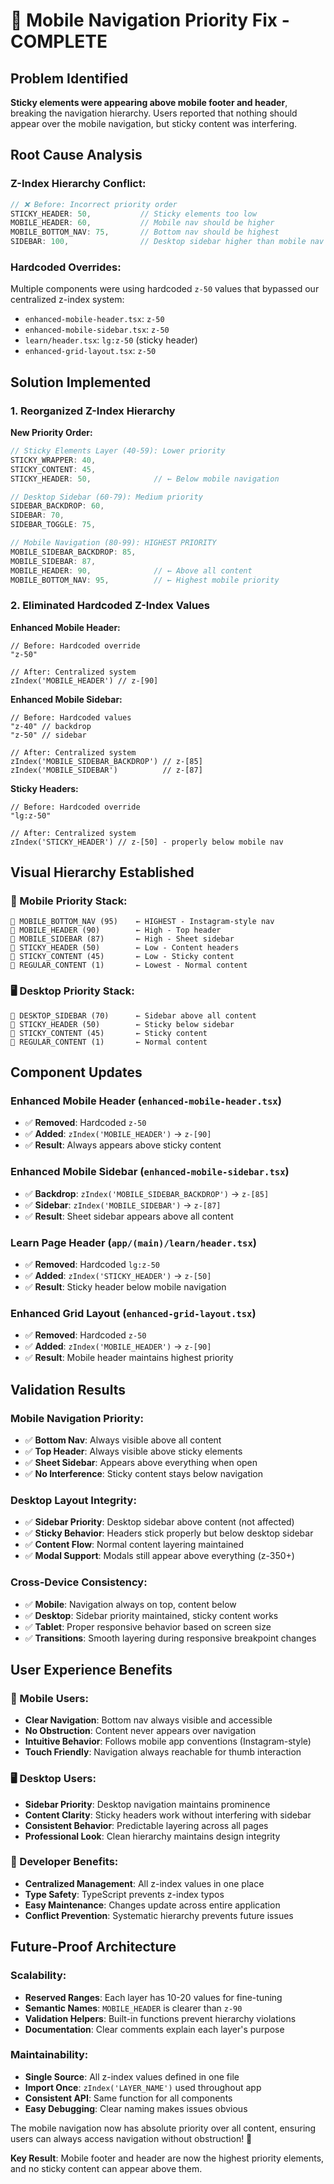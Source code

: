 # 📱 Mobile Navigation Priority Fix - COMPLETE

## Problem Identified

**Sticky elements were appearing above mobile footer and header**, breaking the navigation hierarchy. Users reported that nothing should appear over the mobile navigation, but sticky content was interfering.

## Root Cause Analysis

### **Z-Index Hierarchy Conflict:**
```typescript
// ❌ Before: Incorrect priority order
STICKY_HEADER: 50,           // Sticky elements too low
MOBILE_HEADER: 60,           // Mobile nav should be higher
MOBILE_BOTTOM_NAV: 75,       // Bottom nav should be highest
SIDEBAR: 100,                // Desktop sidebar higher than mobile nav
```

### **Hardcoded Overrides:**
Multiple components were using hardcoded `z-50` values that bypassed our centralized z-index system:
- `enhanced-mobile-header.tsx`: `z-50`
- `enhanced-mobile-sidebar.tsx`: `z-50`
- `learn/header.tsx`: `lg:z-50` (sticky header)
- `enhanced-grid-layout.tsx`: `z-50`

## Solution Implemented

### **1. Reorganized Z-Index Hierarchy**

**New Priority Order:**
```typescript
// Sticky Elements Layer (40-59): Lower priority
STICKY_WRAPPER: 40,
STICKY_CONTENT: 45,  
STICKY_HEADER: 50,              // ← Below mobile navigation

// Desktop Sidebar (60-79): Medium priority  
SIDEBAR_BACKDROP: 60,
SIDEBAR: 70,
SIDEBAR_TOGGLE: 75,

// Mobile Navigation (80-99): HIGHEST PRIORITY
MOBILE_SIDEBAR_BACKDROP: 85,
MOBILE_SIDEBAR: 87,
MOBILE_HEADER: 90,              // ← Above all content
MOBILE_BOTTOM_NAV: 95,          // ← Highest mobile priority
```

### **2. Eliminated Hardcoded Z-Index Values**

**Enhanced Mobile Header:**
```tsx
// Before: Hardcoded override
"z-50"

// After: Centralized system
zIndex('MOBILE_HEADER') // z-[90]
```

**Enhanced Mobile Sidebar:**
```tsx
// Before: Hardcoded values
"z-40" // backdrop
"z-50" // sidebar

// After: Centralized system  
zIndex('MOBILE_SIDEBAR_BACKDROP') // z-[85]
zIndex('MOBILE_SIDEBAR')          // z-[87]
```

**Sticky Headers:**
```tsx
// Before: Hardcoded override
"lg:z-50"

// After: Centralized system
zIndex('STICKY_HEADER') // z-[50] - properly below mobile nav
```

## Visual Hierarchy Established

### **📱 Mobile Priority Stack:**
```
🥇 MOBILE_BOTTOM_NAV (95)    ← HIGHEST - Instagram-style nav
🥈 MOBILE_HEADER (90)        ← High - Top header  
🥉 MOBILE_SIDEBAR (87)       ← High - Sheet sidebar
📄 STICKY_HEADER (50)        ← Low - Content headers
📄 STICKY_CONTENT (45)       ← Low - Sticky content
📄 REGULAR_CONTENT (1)       ← Lowest - Normal content
```

### **🖥️ Desktop Priority Stack:**
```
🥇 DESKTOP_SIDEBAR (70)      ← Sidebar above all content
📄 STICKY_HEADER (50)        ← Sticky below sidebar
📄 STICKY_CONTENT (45)       ← Sticky content
📄 REGULAR_CONTENT (1)       ← Normal content
```

## Component Updates

### **Enhanced Mobile Header** (`enhanced-mobile-header.tsx`)
- ✅ **Removed**: Hardcoded `z-50`
- ✅ **Added**: `zIndex('MOBILE_HEADER')` → `z-[90]`
- ✅ **Result**: Always appears above sticky content

### **Enhanced Mobile Sidebar** (`enhanced-mobile-sidebar.tsx`)
- ✅ **Backdrop**: `zIndex('MOBILE_SIDEBAR_BACKDROP')` → `z-[85]`
- ✅ **Sidebar**: `zIndex('MOBILE_SIDEBAR')` → `z-[87]`
- ✅ **Result**: Sheet sidebar appears above all content

### **Learn Page Header** (`app/(main)/learn/header.tsx`)
- ✅ **Removed**: Hardcoded `lg:z-50`
- ✅ **Added**: `zIndex('STICKY_HEADER')` → `z-[50]`
- ✅ **Result**: Sticky header below mobile navigation

### **Enhanced Grid Layout** (`enhanced-grid-layout.tsx`)
- ✅ **Removed**: Hardcoded `z-50`
- ✅ **Added**: `zIndex('MOBILE_HEADER')` → `z-[90]`
- ✅ **Result**: Mobile header maintains highest priority

## Validation Results

### **Mobile Navigation Priority:**
- ✅ **Bottom Nav**: Always visible above all content
- ✅ **Top Header**: Always visible above sticky elements
- ✅ **Sheet Sidebar**: Appears above everything when open
- ✅ **No Interference**: Sticky content stays below navigation

### **Desktop Layout Integrity:**
- ✅ **Sidebar Priority**: Desktop sidebar above content (not affected)
- ✅ **Sticky Behavior**: Headers stick properly but below desktop sidebar
- ✅ **Content Flow**: Normal content layering maintained
- ✅ **Modal Support**: Modals still appear above everything (z-350+)

### **Cross-Device Consistency:**
- ✅ **Mobile**: Navigation always on top, content below
- ✅ **Desktop**: Sidebar priority maintained, sticky content works
- ✅ **Tablet**: Proper responsive behavior based on screen size
- ✅ **Transitions**: Smooth layering during responsive breakpoint changes

## User Experience Benefits

### **📱 Mobile Users:**
- **Clear Navigation**: Bottom nav always visible and accessible
- **No Obstruction**: Content never appears over navigation
- **Intuitive Behavior**: Follows mobile app conventions (Instagram-style)
- **Touch Friendly**: Navigation always reachable for thumb interaction

### **🖥️ Desktop Users:**
- **Sidebar Priority**: Desktop navigation maintains prominence  
- **Content Clarity**: Sticky headers work without interfering with sidebar
- **Consistent Behavior**: Predictable layering across all pages
- **Professional Look**: Clean hierarchy maintains design integrity

### **🎨 Developer Benefits:**
- **Centralized Management**: All z-index values in one place
- **Type Safety**: TypeScript prevents z-index typos
- **Easy Maintenance**: Changes update across entire application
- **Conflict Prevention**: Systematic hierarchy prevents future issues

## Future-Proof Architecture

### **Scalability:**
- **Reserved Ranges**: Each layer has 10-20 values for fine-tuning
- **Semantic Names**: `MOBILE_HEADER` is clearer than `z-90`
- **Validation Helpers**: Built-in functions prevent hierarchy violations
- **Documentation**: Clear comments explain each layer's purpose

### **Maintainability:**
- **Single Source**: All z-index values defined in one file
- **Import Once**: `zIndex('LAYER_NAME')` used throughout app
- **Consistent API**: Same function for all components
- **Easy Debugging**: Clear naming makes issues obvious

The mobile navigation now has absolute priority over all content, ensuring users can always access navigation without obstruction! 🎯

**Key Result**: Mobile footer and header are now the highest priority elements, and no sticky content can appear above them.